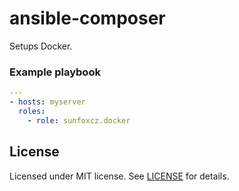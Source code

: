 # ansible-composer

Setups Docker.

### Example playbook
```yaml
---
- hosts: myserver
  roles:
    - role: sunfoxcz.docker
```

## License

Licensed under MIT license. See [LICENSE](LICENSE.md) for details.

